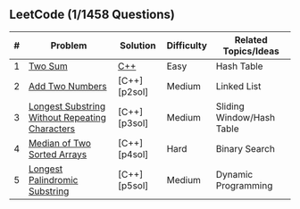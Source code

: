 ## LeetCode (1/1458 Questions)
| # | Problem | Solution | Difficulty | Related Topics/Ideas |
|---| ------- | -------- | ---------- | -------------- |
|1|[Two Sum][p1]                                                   |[C++][p1sol]     |Easy         |Hash Table
|2|[Add Two Numbers][p2]                                           |[C++][p2sol]     |Medium       |Linked List
|3|[Longest Substring Without Repeating Characters][p3]            |[C++][p3sol]     |Medium       |Sliding Window/Hash Table
|4|[Median of Two Sorted Arrays][p4]                               |[C++][p4sol]     |Hard         |Binary Search
|5|[Longest Palindromic Substring][p5]                             |[C++][p5sol]     |Medium       |Dynamic Programming

[p1]: https://leetcode.com/problems/two-sum/
[p1sol]: /Question-1%20Solution
[p2]: https://leetcode.com/problems/add-two-numbers/

[p3]: https://leetcode.com/problems/longest-substring-without-repeating-characters/

[p4]: https://leetcode.com/problems/median-of-two-sorted-arrays/

[p5]: https://leetcode.com/problems/longest-palindromic-substring/

